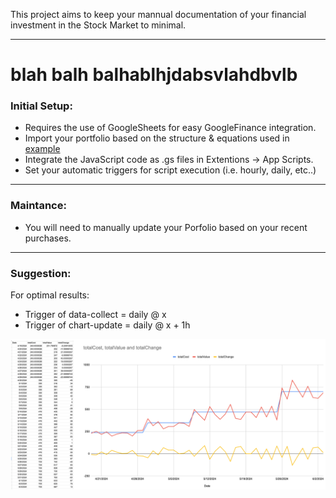 This project aims to keep your mannual documentation of your financial investment in the Stock Market to minimal.

---

# blah balh balhablhjdabsvlahdbvlb

### Initial Setup:

- Requires the use of GoogleSheets for easy GoogleFinance integration.
- Import your portfolio based on the structure & equations used in [example](example-sheets.xlsx)
- Integrate the JavaScript code as .gs files in Extentions -> App Scripts.
- Set your automatic triggers for script execution (i.e. hourly, daily, etc..)

---

### Maintance:

- You will need to manually update your Porfolio based on your recent purchases.

---

### Suggestion:

For optimal results:

- Trigger of data-collect = daily @ x
- Trigger of chart-update = daily @ x + 1h

![Output figure](Output.png)
